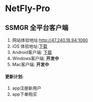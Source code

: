 # NetFly-Pro

## SSMGR 全平台客户端
1. 网站体验地址:http://47.240.18.94:1080
2. iOS 体验地址:[下载](https://testflight.apple.com/join/OVYNAt1B)
3. Android客户端: [下载](https://github.com/NetFly-VPN/NetFly-Pro/releases/download/0.1/mobile-armeabi-v7a-release.apk)
4. Windows客户端: **开发中**
5. Mac客户端: **开发中**
#### 更新计划:
1. app注册新用户
2. app下单购买
